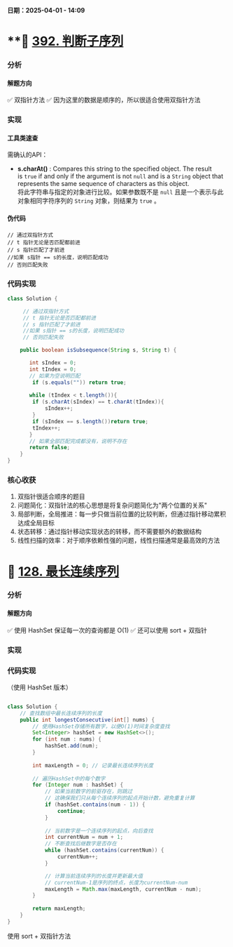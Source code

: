 
**日期：2025-04-01 - 14:09**


# **📝 [392. 判断子序列](https://leetcode.cn/problems/is-subsequence/)

### **分析**

#### 解题方向
✅ 双指针方法
✅ 因为这里的数据是顺序的，所以很适合使用双指针方法
### **实现**

#### 工具类速查
需确认的API：
- **s.charAt()** :
Compares this string to the specified object. The result is `true` if and only if the argument is not `null` and is a `String` object that represents the same sequence of characters as this object.  
将此字符串与指定的对象进行比较。如果参数既不是 `null` 且是一个表示与此对象相同字符序列的 `String` 对象，则结果为 `true` 。
#### 伪代码
	// 通过双指针方式
    // t 指针无论是否匹配都前进
	// s 指针匹配了才前进
    //如果 s指针 == s的长度，说明匹配成功
    // 否则匹配失败

### **代码实现**
```java
class Solution {

     // 通过双指针方式
     // t 指针无论是否匹配都前进
     // s 指针匹配了才前进
     //如果 s指针 == s的长度，说明匹配成功
     // 否则匹配失败

    public boolean isSubsequence(String s, String t) {

       int sIndex = 0;
       int tIndex = 0;
       // 如果为空说明匹配
        if (s.equals("")) return true;
        
       while (tIndex < t.length()){
        if (s.charAt(sIndex) == t.charAt(tIndex)){
            sIndex++;
        }
        if (sIndex == s.length())return true;
        tIndex++;
       }
       // 如果全部匹配完成都没有，说明不存在
       return false;
    }
}
```

### **核心收获**
1. 双指针很适合顺序的题目
2. 问题简化：双指针法的核心思想是将复杂问题简化为"两个位置的关系"
3. 局部判断，全局推进：每一步只做当前位置的比较判断，但通过指针移动累积达成全局目标
4. 状态转移：通过指针移动实现状态的转移，而不需要额外的数据结构
5. 线性扫描的效率：对于顺序依赖性强的问题，线性扫描通常是最高效的方法



# **📝 [128. 最长连续序列](https://leetcode.cn/problems/longest-consecutive-sequence/)**

### **分析**

#### 解题方向
✅ 使用 HashSet 保证每一次的查询都是 O(1)
✅ 还可以使用 sort + 双指针

### **实现**

### **代码实现**

（使用 HashSet 版本）
```java

class Solution {
    // 查找数组中最长连续序列的长度
    public int longestConsecutive(int[] nums) {
        // 使用HashSet存储所有数字，以便O(1)时间复杂度查找
        Set<Integer> hashSet = new HashSet<>();
        for (int num : nums) {
            hashSet.add(num);           
        }
        
        int maxLength = 0; // 记录最长连续序列长度
        
        // 遍历HashSet中的每个数字
        for (Integer num : hashSet) {
            // 如果当前数字的前驱存在，则跳过
            // 这确保我们只从每个连续序列的起点开始计数，避免重复计算
            if (hashSet.contains(num - 1)) {
                continue;
            }
            
            // 当前数字是一个连续序列的起点，向后查找
            int currentNum = num + 1;
            // 不断查找后继数字是否存在
            while (hashSet.contains(currentNum)) {
                currentNum++;
            } 

            // 计算当前连续序列的长度并更新最大值
            // currentNum-1是序列的终点，长度为currentNum-num
            maxLength = Math.max(maxLength, currentNum - num);
        }
        
        return maxLength;
    }
}

```

使用 sort + 双指针方法



